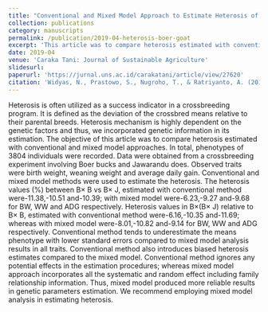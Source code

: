 ```yaml
---
title: "Conventional and Mixed Model Approach to Estimate Heterosis of the Growth Traits in Boer Goat’s Crossbred Offspring Populations"
collection: publications
category: manuscripts
permalink: /publication/2019-04-heterosis-boer-goat
excerpt: 'This article was to compare heterosis estimated with conventional and mixed model approaches on Boer goat crossbred.'
date: 2019-04
venue: 'Caraka Tani: Journal of Sustainable Agriculture'
slidesurl: 
paperurl: 'https://jurnal.uns.ac.id/carakatani/article/view/27620'
citation: 'Widyas, N., Prastowo, S., Nugroho, T., & Ratriyanto, A. (2019). Conventional and Mixed Model Approach to Estimate Heterosis of the Growth Traits in Boer Goat’s Crossbred Offspring Populations. Caraka Tani: Journal of Sustainable Agriculture, 34(1), 55-60.'
---
```


Heterosis is often utilized as a success indicator in a crossbreeding program. It is defined as the deviation of the crossbred means relative to their parental breeds. Heterosis mechanism is highly dependent on the genetic factors and thus, we incorporated genetic information in its estimation. The objective of this article was to compare heterosis estimated with conventional and mixed model approaches. In total, phenotypes of 3804 individuals were recorded. Data were obtained from a crossbreeding experiment involving Boer bucks and Jawarandu does. Observed traits were birth weight, weaning weight and average daily gain. Conventional and mixed model methods were used to estimate the heterosis. The heterosis values (%) between B× B vs B× J, estimated with conventional method were-11.38,-10.51 and-10.39; with mixed model were-6.23,-9.27 and-9.68 for BW, WW and ADG respectively. Heterosis values in B×(B× J) relative to B× B, estimated with conventional method were-6.16,-10.35 and-11.69; whereas with mixed model were-8.01,-10.82 and-9.14 for BW, WW and ADG respectively. Conventional method tends to underestimate the means phenotype with lower standard errors compared to mixed model analysis results in all traits. Conventional method also introduces biased heterosis estimates compared to the mixed model. Conventional method ignores any potential effects in the estimation procedures; whereas mixed model approach incorporates all the systematic and random effect including family relationship information. Thus, mixed model produced more reliable results in genetic parameters estimation. We recommend employing mixed model analysis in estimating heterosis.